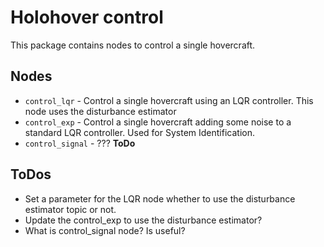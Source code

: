 # Holohover control
This package contains nodes to control a single hovercraft.

## Nodes
- `control_lqr` - Control a single hovercraft using an LQR controller. This node uses the disturbance estimator 
- `control_exp` - Control a single hovercraft adding some noise to a standard LQR controller. Used for System Identification.
- `control_signal` - ??? **ToDo**

## ToDos
- Set a parameter for the LQR node whether to use the disturbance estimator topic or not.
- Update the control_exp to use the disturbance estimator?
- What is control_signal node? Is useful?